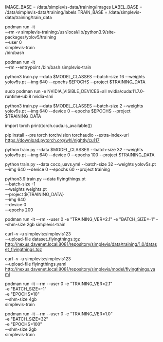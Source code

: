 IMAGE_BASE = /data/simplevis-data/training/images
LABEL_BASE = /data/simplevis-data/training/labels
TRAIN_BASE = /data/simplevis-data/training/train_data

podman run -it \
 --rm -v simplevis-training:/usr/local/lib/python3.9/site-packages/yolov5/training \
 --user 0 \
 simplevis-train \
 /bin/bash

 podman run -it \
 --rm --entrypoint /bin/bash simplevis-train

 python3 train.py --data $MODEL_CLASSES --batch-size 16 --weights yolov5s.pt --img 640 --epochs $EPOCHS --project $TRAINING_DATA

 sudo podman run -e NVIDIA_VISIBLE_DEVICES=all nvidia/cuda:11.7.0-runtime-ubi8 nvidia-smi

 python3 train.py --data $MODEL_CLASSES --batch-size 2 --weights yolov5s.pt --img 640 --device 0 --epochs $EPOCHS --project $TRAINING_DATA

import torch
print(torch.cuda.is_available())

pip install --pre torch torchvision torchaudio --extra-index-url https://download.pytorch.org/whl/nightly/cu117

python train.py --data $MODEL_CLASSES --batch-size 32 --weights yolov5s.pt --img 640 --device 0 --epochs 100 --project $TRAINING_DATA

python train.py --data coco_uavs.yml --batch-size 32 --weights yolov5s.pt --img 640 --device 0 --epochs 60 --project training


python3.9 train.py --data flyingthings.pt \
--batch-size -1 \
--weights weights.pt \
--project ${TRAINING_DATA} \
--img 640 \
--device 0 \
--epochs 200


podman run -it --rm --user 0 -e "TRAINING_VER=2.1" -e "BATCH_SIZE=-1" --shm-size 2gb simplevis-train

curl -v -u simplevis:simplevis123 \
--upload-file dataset_flyingthings.tgz \
http://nexus.davenet.local:8081/repository/simplevis/data/training/1.0/dataset_flyingthings.tgz

curl -v -u simplevis:simplevis123 \
--upload-file flyingthings.yaml \
http://nexus.davenet.local:8081/repository/simplevis/model/flyingthings.yaml


podman run -it --rm --user 0 -e "TRAINING_VER=2.1" \
-e "BATCH_SIZE=-1" \
-e "EPOCHS=10" \
--shm-size 4gb \
simplevis-train

podman run -it --rm --user 0 -e "TRAINING_VER=1.0" \
-e "BATCH_SIZE=32" \
-e "EPOCHS=100" \
--shm-size 2gb \
simplevis-train
